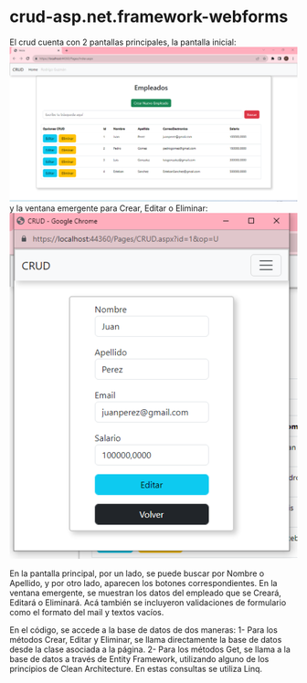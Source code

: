 # crud-asp.net.framework-webforms
El crud cuenta con 2 pantallas principales, la pantalla inicial:
![Alt text](image-1.png)
y la ventana emergente para Crear, Editar o Eliminar:
![Alt text](image-2.png)

En la pantalla principal, por un lado, se puede buscar por Nombre o Apellido, y por otro lado, aparecen los botones correspondientes.
En la ventana emergente, se muestran los datos del empleado que se Creará, Editará o Eliminará. Acá también se incluyeron validaciones de formulario como el formato del mail y textos vacíos.

En el código, se accede a la base de datos de dos maneras:
1-  Para los métodos Crear, Editar y Eliminar, se llama directamente la base de datos desde la clase asociada a la página.
2-  Para los métodos Get, se llama a la base de datos a través de Entity Framework, utilizando alguno de los principios de Clean Architecture.
En estas consultas se utiliza Linq.